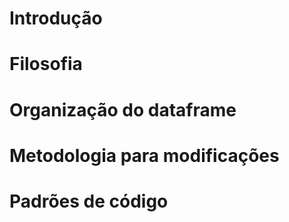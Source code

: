Introdução
====

Filosofia
====

Organização do dataframe
====

Metodologia para modificações
======

Padrões de código
=====
